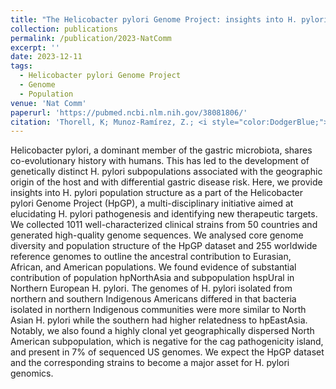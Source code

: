 ```yaml
---
title: "The Helicobacter pylori Genome Project: insights into H. pylori population structure from analysis of a worldwide collection of complete genomes."
collection: publications
permalink: /publication/2023-NatComm
excerpt: ''
date: 2023-12-11
tags:
  - Helicobacter pylori Genome Project
  - Genome
  - Population
venue: 'Nat Comm'
paperurl: 'https://pubmed.ncbi.nlm.nih.gov/38081806/'  
citation: 'Thorell, K; Munoz-Ramírez, Z.; <i style="color:DodgerBlue;">Wang, D.</i>; Sandoval-Motta, S.; Agostini, R.B.; Ghirotto, S.; Torres, R. HpGP research network, Falush, D.; Camargo, M.C.; and Rabkin C.S. The Helicobacter pylori Genome Project: insights into H. pylori population structure from analysis of a worldwide collection of complete genomes. <i>Nat Comm</i> 14, 8144 (2023).'  
---  
```

Helicobacter pylori, a dominant member of the gastric microbiota, shares co-evolutionary history with humans. This has led to the development of genetically distinct H. pylori subpopulations associated with the geographic origin of the host and with differential gastric disease risk. Here, we provide insights into H. pylori population structure as a part of the Helicobacter pylori Genome Project (HpGP), a multi-disciplinary initiative aimed at elucidating H. pylori pathogenesis and identifying new therapeutic targets. We collected 1011 well-characterized clinical strains from 50 countries and generated high-quality genome sequences. We analysed core genome diversity and population structure of the HpGP dataset and 255 worldwide reference genomes to outline the ancestral contribution to Eurasian, African, and American populations. We found evidence of substantial contribution of population hpNorthAsia and subpopulation hspUral in Northern European H. pylori. The genomes of H. pylori isolated from northern and southern Indigenous Americans differed in that bacteria isolated in northern Indigenous communities were more similar to North Asian H. pylori while the southern had higher relatedness to hpEastAsia. Notably, we also found a highly clonal yet geographically dispersed North American subpopulation, which is negative for the cag pathogenicity island, and present in 7% of sequenced US genomes. We expect the HpGP dataset and the corresponding strains to become a major asset for H. pylori genomics.
